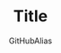 ---
title: Title
titleSuffix: Azure Example Scenarios
description: Description
author: GitHubAlias
ms.date: 01/31/2020
ms.topic: example-scenarios
ms.service: architecture-center
ms.custom:
    - fasttrack
    - fcp
---